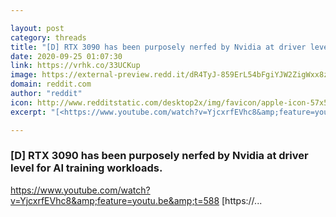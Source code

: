 ```yaml
---

layout: post
category: threads
title: "[D] RTX 3090 has been purposely nerfed by Nvidia at driver level for AI training workloads."
date: 2020-09-25 01:07:30
link: https://vrhk.co/33UCKup
image: https://external-preview.redd.it/dR4TyJ-859ErL54bFgiYJW2ZigWxx8zBoSrx4yvvkXY.jpg?width=1200&height=628.272251309&auto=webp&crop=1200:628.272251309,smart&s=f5d06574b8a0066e7a54480a226e9ad51083375b
domain: reddit.com
author: "reddit"
icon: http://www.redditstatic.com/desktop2x/img/favicon/apple-icon-57x57.png
excerpt: "[<https://www.youtube.com/watch?v=YjcxrfEVhc8&amp;feature=youtu.be&amp;t=588>](<https://www.youtube.com/watch?v=YjcxrfEVhc8&amp;feature=youtu.be&amp;t=588>) [https://..."

---
```


### [D] RTX 3090 has been purposely nerfed by Nvidia at driver level for AI training workloads.

[<https://www.youtube.com/watch?v=YjcxrfEVhc8&amp;feature=youtu.be&amp;t=588>](<https://www.youtube.com/watch?v=YjcxrfEVhc8&amp;feature=youtu.be&amp;t=588>) [https://...